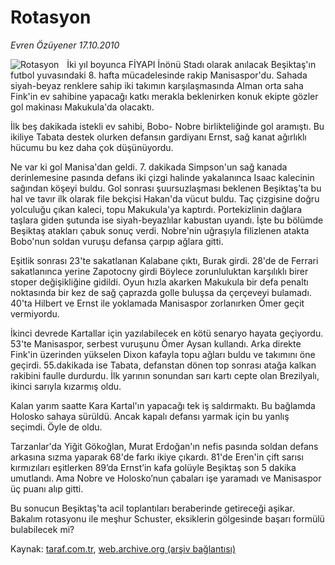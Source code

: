 # Rotasyon

*Evren Özüyener 17.10.2010*

<div class="yazi"><img align="left" alt="Rotasyon" border="0" src="http://www.taraf.com.tr/fotoraflar/makaleler/rotasyon_3143_orijinal.jpg" style="border-right-width:10px; border-color:#FFFFFF"/><p>İki yıl boyunca FİYAPI İnönü Stadı olarak anılacak Beşiktaş'ın futbol yuvasındaki 8. hafta mücadelesinde rakip Manisaspor'du. Sahada siyah-beyaz renklere sahip iki takımın karşılaşmasında Alman orta saha Fink'in ev sahibine yapacağı katkı merakla beklenirken konuk ekipte gözler gol makinası Makukula'da olacaktı.</p>
<p>İlk beş dakikada istekli ev sahibi, Bobo- Nobre birlikteliğinde gol aramıştı. Bu ikiliye Tabata destek olurken defansın gardiyanı Ernst, sağ kanat ağırlıklı hücumu bu kez daha çok düşünüyordu.</p>
<p>Ne var ki gol Manisa'dan geldi. 7. dakikada Simpson'un sağ kanada derinlemesine pasında defans iki çizgi halinde yakalanınca Isaac kalecinin sağından köşeyi buldu. Gol sonrası şuursuzlaşması beklenen Beşiktaş'ta bu hal ve tavır ilk olarak file bekçisi Hakan'da vücut buldu. Taç çizgisine doğru yolculuğu çıkan kaleci, topu Makukula'ya kaptırdı. Portekizlinin dağlara taşlara giden şutunda ise siyah-beyazlılar kabustan uyandı. İşte bu bölümde Beşiktaş atakları çabuk sonuç verdi. Nobre'nin uğraşıyla filizlenen atakta Bobo'nun soldan vuruşu defansa çarpıp ağlara gitti.</p>
<p>Eşitlik sonrası 23'te sakatlanan Kalabane çıktı, Burak girdi. 28'de de Ferrari sakatlanınca yerine Zapotocny girdi Böylece zorunluluktan karşılıklı birer stoper değişikliğine gidildi. Oyun hızla akarken Makukula bir defa penaltı noktasında bir kez de sağ çaprazda golle buluşsa da çerçeveyi bulamadı. 40'ta Hilbert ve Ernst ile yoklamada Manisaspor zorlanırken Ömer geçit vermiyordu.</p>
<p>İkinci devrede Kartallar için yazılabilecek en kötü senaryo hayata geçiyordu. 53'te Manisaspor, serbest vuruşunu Ömer Aysan kullandı. Arka direkte Fink'in üzerinden yükselen Dixon kafayla topu ağları buldu ve takımını öne geçirdi. 55.dakikada ise Tabata, defanstan dönen top sonrası atağa kalkan rakibini faulle durdurdu. İlk yarının sonundan sarı kartı cepte olan Brezilyalı, ikinci sarıyla kızarmış oldu.</p>
<p>Kalan yarım saatte Kara Kartal'ın yapacağı tek iş saldırmaktı. Bu bağlamda Holosko sahaya sürüldü. Ancak kapalı defansı yarmak için bu yanlış seçimdi. Öyle de oldu.</p>
<p>Tarzanlar'da Yiğit Gökoğlan, Murat Erdoğan'ın nefis pasında soldan defans arkasına sızma yaparak 68'de farkı ikiye çıkardı. 81'de Eren'in çift sarısı kırmızıları eşitlerken 89’da Ernst’in kafa golüyle Beşiktaş son 5 dakika umutlandı. Ama Nobre ve Holosko’nun çabaları işe yaramadı ve Manisaspor üç puanı alıp gitti.</p>
<p>Bu sonucun Beşiktaş'ta acil toplantıları beraberinde getireceği aşikar. Bakalım rotasyonu ile meşhur Schuster, eksiklerin gölgesinde başarı formülü bulabilecek mi?</p></div>

Kaynak: [taraf.com.tr](http://www.taraf.com.tr:80/evren-ozuyener/makale-rotasyon.htm), [web.archive.org (arşiv bağlantısı)](http://web.archive.org/web/20101018193659/http://www.taraf.com.tr:80/evren-ozuyener/makale-rotasyon.htm)
